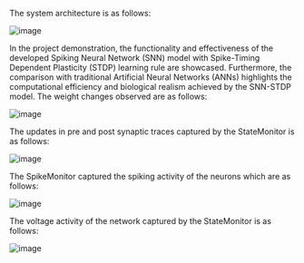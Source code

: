 The system architecture is as follows:

![image](https://github.com/user-attachments/assets/200e1a49-eb92-4a43-b703-8a511403c209)


In the project demonstration, the functionality and effectiveness of the developed Spiking Neural Network (SNN) model with Spike-Timing Dependent Plasticity (STDP) learning rule are showcased. Furthermore, the comparison with traditional Artificial Neural Networks (ANNs) highlights the computational efficiency and biological realism achieved by the SNN-STDP model. 
The weight changes observed are as follows:

![image](https://github.com/user-attachments/assets/04500383-158e-4445-8968-d59bd6fa0e95)

The updates in pre and post synaptic traces captured by the StateMonitor is as follows:

![image](https://github.com/user-attachments/assets/510ee150-54be-4ba7-b1a8-fbadbbfede8f)

The SpikeMonitor captured the spiking activity of the neurons which are as follows:

![image](https://github.com/user-attachments/assets/716616fe-c0ac-42e0-af35-5c0d17260bc1)

The voltage activity of the network captured by the StateMonitor is as follows:

![image](https://github.com/user-attachments/assets/89ee7c22-02f6-4fa5-9318-ac0adb593e23)




